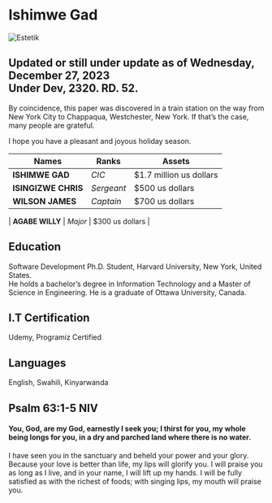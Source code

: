 # Ishimwe Gad<br>
![Estetik](https://github.com/gadishiimwe/home/assets/135014965/a3e614ae-255e-4a4a-b90a-59e4c57acf8b)
## Updated or still under update as of Wednesday, December 27, 2023<br>Under Dev, 2320. RD. 52.

 By coincidence, this paper was discovered in a train station on the way from New York City to Chappaqua, Westchester, New York. If that’s the case, many people are grateful.

 I hope you have a pleasant and joyous holiday season.

| Names  | Ranks | Assets |
| ------------- | ------------- | ------------- |
| **ISHIMWE GAD**  | *CIC*  | $1.7 million us dollars |
| **ISINGIZWE CHRIS**  | *Sergeant* | $500 us dollars |
| **WILSON JAMES**  | *Captain* | $700 us dollars |

| **AGABE WILLY**  | *Major* | $300 us dollars |

## Education
Software Development Ph.D. Student, Harvard University, New York, United States.<br>
He holds a bachelor’s degree in Information Technology and a Master of Science in Engineering. He is a graduate of Ottawa University, Canada.

## I.T Certification
Udemy, Programiz Certified

## Languages
English, Swahili, Kinyarwanda

## Psalm 63:1-5 NIV

#### You, God, are my God, earnestly I seek you; I thirst for you, my whole being longs for you, in a dry and parched land where there is no water.
I have seen you in the sanctuary and beheld your power and your glory. Because your love is better than life, my lips will glorify you.
I will praise you as long as I live, and in your name, I will lift up my hands. I will be fully satisfied as with the richest of foods; with singing lips, my mouth will praise you.

